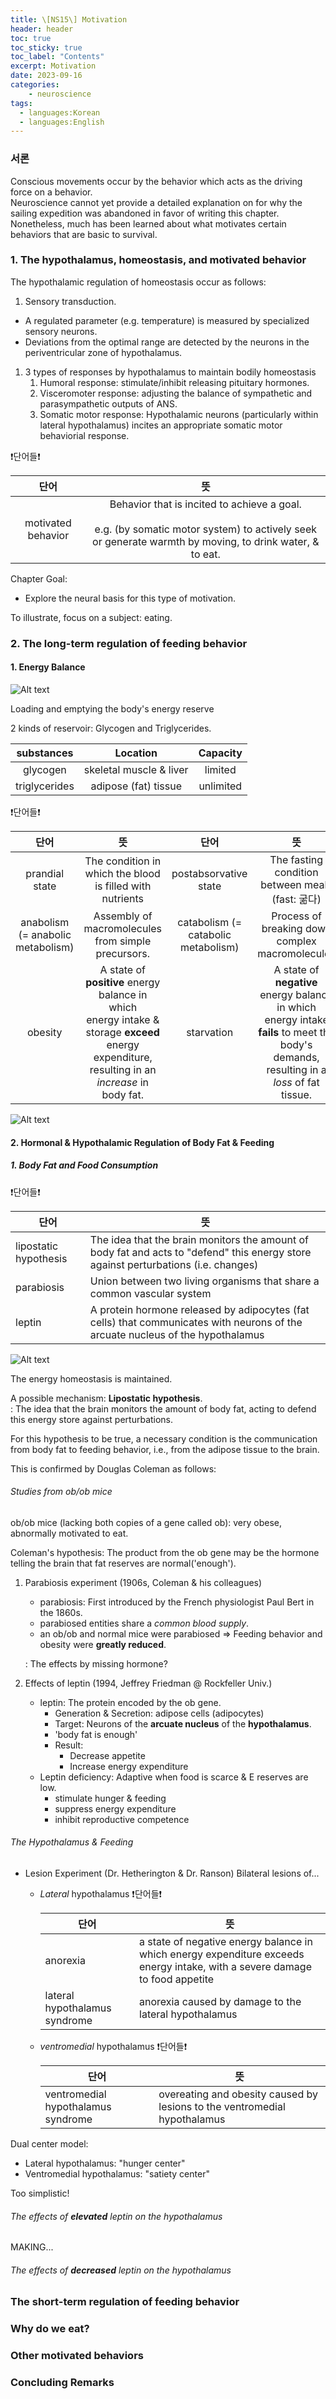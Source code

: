 ```yaml
---
title: \[NS15\] Motivation
header: header
toc: true
toc_sticky: true
toc_label: "Contents"
excerpt: Motivation
date: 2023-09-16
categories:
    - neuroscience
tags:
  - languages:Korean
  - languages:English
---
```




<style>
    a.links {
        font-size: 4px;
    }
    span.cf {
        background-color: #fef;
    }
    span.imp {
        color: #f00;
        font-style: bold;
    }
    span.highlight {
        background-color: #ff0;
    }
    div.cf {
        background-color: #fef;
    }
    span.red {
        color: #f00;
    }
    span.green {
        color: #0f0;
    }
    span.blue {
        color: #00f;
    }
</style>

<script type="text/javascript" 
src="https://cdn.mathjax.org/mathjax/latest/MathJax.js?config=TeX-AMS_HTML">
</script>


### 서론

Conscious movements occur by the behavior which acts as the driving force on a behavior.<br>
Neuroscience cannot yet provide a detailed explanation on for why the sailing expedition was abandoned in favor of writing this chapter. Nonetheless, much has been learned about what motivates certain behaviors that are basic to survival.

### 1. The hypothalamus, homeostasis, and motivated behavior

The hypothalamic regulation of homeostasis occur as follows:

1. Sensory transduction.
- A regulated parameter (e.g. temperature) is measured by specialized sensory neurons.
- Deviations from the optimal range are detected by the neurons in the periventricular zone of hypothalamus.
1. 3 types of responses by hypothalamus to maintain bodily homeostasis
   1. Humoral response: stimulate/inhibit releasing pituitary hormones.
   2. Visceromoter response: adjusting the balance of sympathetic and parasympathetic outputs of ANS.
   3. Somatic motor response: Hypothalamic neurons (particularly within lateral hypothalamus) incites an appropriate somatic motor behaviorial response.

❗단어들❗<br>

| 단어 | 뜻 |
| :---: | :---: |
| motivated behavior | Behavior that is incited to achieve a goal. <br><br> e.g. (by somatic motor system) to actively seek or generate warmth by moving, to drink water, & to eat. |

Chapter Goal:
- Explore the neural basis for this type of motivation.

To illustrate, focus on a subject: eating.

### 2. The long-term regulation of feeding behavior

#### 1. Energy Balance

![Alt text](/images/ns15-E-reservoir.png)

Loading and emptying the body's energy reserve

2 kinds of reservoir: Glycogen and Triglycerides.

| substances | Location | Capacity |
| :---: | :---: | :---: |
| glycogen | skeletal muscle & liver | limited |
| triglycerides | adipose (fat) tissue | unlimited |

❗단어들❗

| 단어 | 뜻 | 단어 | 뜻 |
| :---: | :---: | :---: | :---: |
| prandial state | The condition in which the blood is filled with nutrients | postabsorvative state | The fasting condition between meals (fast: 굶다) |
| anabolism  (= anabolic metabolism) | Assembly of macromolecules from simple precursors. | catabolism (= catabolic metabolism) | Process of breaking down complex macromolecules |
| obesity | A state of **positive** energy balance in which<br> energy intake & storage **exceed** energy expenditure, resulting in an *increase* in body fat. | starvation | A state of **negative** energy balance in which<br> energy intake **fails** to meet the body's demands, resulting in a *loss* of fat tissue. |

![Alt text](/images/ns15-energy-balance.png)

#### 2. Hormonal & Hypothalamic Regulation of Body Fat & Feeding

##### 1. Body Fat and Food Consumption

❗단어들❗

| 단어 | 뜻 |
| --- | --- |
| lipostatic hypothesis | The idea that the brain monitors the amount of body fat and acts to "defend" this energy store against perturbations (i.e. changes) |
| parabiosis | Union between two living organisms that share a common vascular system |
| leptin | A protein hormone released by adipocytes (fat cells) that communicates with neurons of the arcuate nucleus of the hypothalamus |

![Alt text](/images/ns15-body-weight-maintainence.png)

The energy homeostasis is maintained.

A possible mechanism: **Lipostatic hypothesis**.<br>
: The idea that the brain monitors the amount of body fat, acting to defend this energy store against perturbations.

For this hypothesis to be true, a necessary condition is the communication from body fat to feeding behavior, i.e., from the adipose tissue to the brain.

This is confirmed by Douglas Coleman as follows:

###### Studies from ob/ob mice

ob/ob mice (lacking both copies of a gene called ob): very obese, abnormally motivated to eat.

Coleman's hypothesis: The product from the ob gene may be the hormone telling the brain that fat reserves are normal('enough').

1. Parabiosis experiment (1906s, Coleman & his colleagues)
   - parabiosis: First introduced by the French physiologist Paul Bert in the 1860s.
   - parabiosed entities share a *common blood supply*.
   - an ob/ob and normal mice were parabiosed => Feeding behavior and obesity were **greatly reduced**.
  
   : The effects by missing hormone?
2. Effects of leptin (1994, Jeffrey Friedman @ Rockfeller Univ.)
   - leptin: The protein encoded by the ob gene.
     - Generation & Secretion: adipose cells (adipocytes)
     - Target: Neurons of the **arcuate nucleus** of the **hypothalamus**.
     - 'body fat is enough'
     - Result:
       - Decrease appetite
       - Increase energy expenditure
   - Leptin deficiency: Adaptive when food is scarce & E reserves are low.
     - stimulate hunger & feeding
     - suppress energy expenditure
     - inhibit reproductive competence

###### The Hypothalamus & Feeding

- Lesion Experiment (Dr. Hetherington & Dr. Ranson)
  Bilateral lesions of...
  - *Lateral* hypothalamus
    ❗단어들❗

    | 단어 | 뜻 |
    | --- | --- |
    | anorexia | a state of negative energy balance in which energy expenditure exceeds energy intake, with a severe damage to food appetite |
    | lateral hypothalamus syndrome | anorexia caused by damage to the lateral hypothalamus |

  - *ventromedial* hypothalamus
    ❗단어들❗

    | 단어 | 뜻 |
    | --- | --- |
    | ventromedial hypothalamus syndrome | overeating and obesity caused by lesions to the ventromedial hypothalamus |

Dual center model:
- Lateral hypothalamus: "hunger center"
- Ventromedial hypothalamus: "satiety center"

Too simplistic!

###### The effects of **elevated** leptin on the hypothalamus

MAKING...

###### The effects of **decreased** leptin on the hypothalamus



### The short-term regulation of feeding behavior



### Why do we eat?

### Other motivated behaviors

### Concluding Remarks
